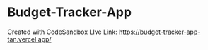 # Budget-Tracker-App
Created with CodeSandbox
LIve Link: https://budget-tracker-app-tan.vercel.app/
